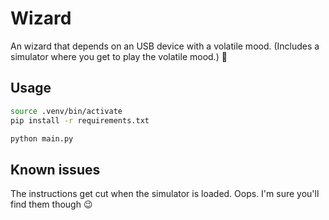 Wizard
======

An wizard that depends on an USB device with a volatile mood. (Includes a simulator where you get to play the volatile mood.) 🦢

Usage
-----

```sh
source .venv/bin/activate
pip install -r requirements.txt

python main.py
```

Known issues
------------

The instructions get cut when the simulator is loaded. Oops. I'm sure you'll find them though 😉
